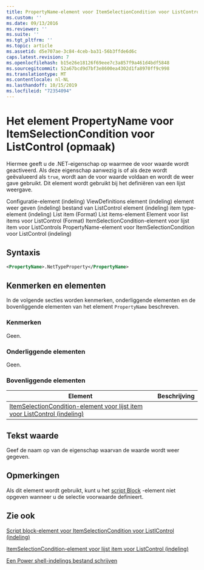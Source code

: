 ```yaml
---
title: PropertyName-element voor ItemSelectionCondition voor ListControl (indeling) | Microsoft Docs
ms.custom: ''
ms.date: 09/13/2016
ms.reviewer: ''
ms.suite: ''
ms.tgt_pltfrm: ''
ms.topic: article
ms.assetid: d5e707ae-3c84-4ceb-ba31-56b3ffde6d6c
caps.latest.revision: 7
ms.openlocfilehash: b15e26e18126f69eee7c3a857f9a461d4bdf5848
ms.sourcegitcommit: 52a67bcd9d7bf3e8600ea4302d1fa8970ff9c998
ms.translationtype: MT
ms.contentlocale: nl-NL
ms.lasthandoff: 10/15/2019
ms.locfileid: "72354094"
---
```

# <a name="propertyname-element-for-itemselectioncondition-for-listcontrol-format"></a>Het element PropertyName voor ItemSelectionCondition voor ListControl (opmaak)

Hiermee geeft u de .NET-eigenschap op waarmee de voor waarde wordt geactiveerd. Als deze eigenschap aanwezig is of als deze wordt geëvalueerd als `true`, wordt aan de voor waarde voldaan en wordt de weer gave gebruikt. Dit element wordt gebruikt bij het definiëren van een lijst weergave.

Configuratie-element (indeling) ViewDefinitions element (indeling) element weer geven (indeling) bestand van ListControl element (indeling) item type-element (indeling) List item (Format) List items-element Element voor list items voor ListControl (Format) ItemSelectionCondition-element voor lijst item voor ListControls PropertyName-element voor ItemSelectionCondition voor ListControl (indeling)

## <a name="syntax"></a>Syntaxis

```xml
<PropertyName>.NetTypeProperty</PropertyName>
```

## <a name="attributes-and-elements"></a>Kenmerken en elementen

In de volgende secties worden kenmerken, onderliggende elementen en de bovenliggende elementen van het element `PropertyName` beschreven.

### <a name="attributes"></a>Kenmerken

Geen.

### <a name="child-elements"></a>Onderliggende elementen

Geen.

### <a name="parent-elements"></a>Bovenliggende elementen

|Element|Beschrijving|
|-------------|-----------------|
|[ItemSelectionCondition-element voor lijst item voor ListControl (indeling)](./itemselectioncondition-element-for-listitem-for-listcontrol-format.md)||

## <a name="text-value"></a>Tekst waarde

Geef de naam op van de eigenschap waarvan de waarde wordt weer gegeven.

## <a name="remarks"></a>Opmerkingen

Als dit element wordt gebruikt, kunt u het [script Block](./scriptblock-element-for-itemselectioncondition-for-listcontrol-format.md) -element niet opgeven wanneer u de selectie voorwaarde definieert.

## <a name="see-also"></a>Zie ook

[Script block-element voor ItemSelectionCondition voor ListIControl (indeling)](./scriptblock-element-for-itemselectioncondition-for-listcontrol-format.md)

[ItemSelectionCondition-element voor lijst item voor ListControl (indeling)](./itemselectioncondition-element-for-listitem-for-listcontrol-format.md)

[Een Power shell-indelings bestand schrijven](./writing-a-powershell-formatting-file.md)
